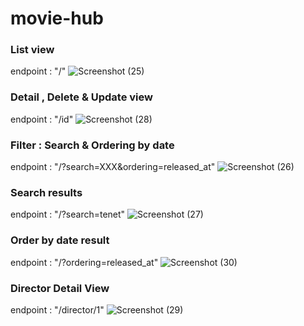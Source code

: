 # movie-hub

### List view
endpoint : "/"
![Screenshot (25)](https://github.com/akazkashyap/movie-hub/assets/52403079/bc8ad33c-1753-42ca-b626-50b4a4b4635d)



### Detail , Delete & Update view
endpoint : "/id"
![Screenshot (28)](https://github.com/akazkashyap/movie-hub/assets/52403079/4e2aedbf-59cb-40d8-a7ca-e66b2d890d76)



### Filter : Search & Ordering by date
endpoint : "/?search=XXX&ordering=released_at"
![Screenshot (26)](https://github.com/akazkashyap/movie-hub/assets/52403079/f9986135-6590-4d0e-84bd-0bcdf1b77599)



### Search results
endpoint : "/?search=tenet"
![Screenshot (27)](https://github.com/akazkashyap/movie-hub/assets/52403079/f99cc5c8-efec-4457-a151-f177a38c27d1)



### Order by date result
endpoint : "/?ordering=released_at"
![Screenshot (30)](https://github.com/akazkashyap/movie-hub/assets/52403079/a80fd015-d9d0-4dd1-b9a2-9bce86c40823)



### Director Detail View
endpoint : "/director/1"
![Screenshot (29)](https://github.com/akazkashyap/movie-hub/assets/52403079/03029b6f-8013-4e4d-8a84-73f008442b06)
